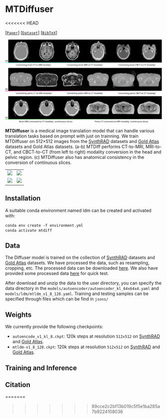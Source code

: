 # MTDiffuser
<<<<<<< HEAD

[[`Paper`](#)] [[`Dataset`](https://amos22.grand-challenge.org/)] [[`BibTeX`](#)]

![Variable-Shape design](assets/fig01.jpg?raw=true)

**MTDiffuser** is a medical image translation model that can handle various translation tasks based on prompt with just on trainning. We train MTDiffuser on 512×512 images from the [SynthRAD](https://synthrad2023.grand-challenge.org/) datasets and [Gold Atlas](https://aapm.onlinelibrary.wiley.com/doi/full/10.1002/mp.12748) datasets and Gold Atlas datasets. (a-b) MTDiff performs CT-to-MRI, MRI-to-CT, and CBCT-to-CT (from left to right) modality conversion in the head and pelvic region. (c) MTDiffuser also has anatomical consistency in the conversion of continuous slices.

<table>
    <tr>
        <td ><img src="assets/demo1.gif?raw=true"></td>
        <td ><img src="assets/demo2.gif?raw=true"></td>
    </tr>
    <tr>
        <td ><img src="assets/demo3.gif?raw=true"></td>
        <td ><img src="assets/demo4.gif?raw=true"></td>
    </tr>
</table>

## Installation

A suitable conda environment named ldm can be created and activated with:

```
conda env create -f environment.yml
conda activate mtdiff
```

## Data
The Diffuser model is trained on the collection of [SynthRAD](https://synthrad2023.grand-challenge.org/) datasets and [Gold Atlas](https://aapm.onlinelibrary.wiley.com/doi/full/10.1002/mp.12748) datasets. We have processed the data, such as resampling, cropping, etc. The processed data can be downloaded [here](https://amos22.grand-challenge.org/). We also have provided some processed data [here](https://amos22.grand-challenge.org/) for quick test.

After download and unzip the data to the user directory, you can specify the data directory in the  `models/autoencoder/autoencoder_kl_64x64x4.yaml` and `models/ldm/mtldm_v1_8_128.yaml`. Training and testing samples can be specified through files which can be find in `jsons/`

## Weights
We currently provide the following checkpoints:
- `autoencode_v1_kl_8.ckpt`: 120k steps at resolution `512x512` on [SynthRAD](https://synthrad2023.grand-challenge.org/) and [Gold Atlas](https://aapm.onlinelibrary.wiley.com/doi/full/10.1002/mp.12748).
- `mtldm-v1_8_128.ckpt`: 120k steps at resolution `512x512` on [SynthRAD](https://synthrad2023.grand-challenge.org/) and [Gold Atlas](https://aapm.onlinelibrary.wiley.com/doi/full/10.1002/mp.12748).


## Training and Inference




## Citation


=======
>>>>>>> 89cce2c2bf13b019c5f5e1ba285a7b9224108036
